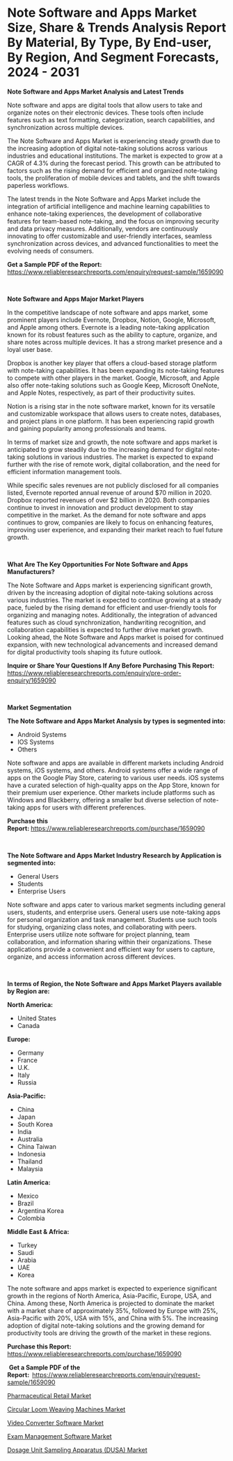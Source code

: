 <p><h1>Note Software and Apps Market Size, Share & Trends Analysis Report By Material, By Type, By End-user, By Region, And Segment Forecasts, 2024 - 2031</h1></p><p><strong>Note Software and Apps Market Analysis and Latest Trends</strong></p>
<p><p>Note software and apps are digital tools that allow users to take and organize notes on their electronic devices. These tools often include features such as text formatting, categorization, search capabilities, and synchronization across multiple devices.</p><p>The Note Software and Apps Market is experiencing steady growth due to the increasing adoption of digital note-taking solutions across various industries and educational institutions. The market is expected to grow at a CAGR of 4.3% during the forecast period. This growth can be attributed to factors such as the rising demand for efficient and organized note-taking tools, the proliferation of mobile devices and tablets, and the shift towards paperless workflows.</p><p>The latest trends in the Note Software and Apps Market include the integration of artificial intelligence and machine learning capabilities to enhance note-taking experiences, the development of collaborative features for team-based note-taking, and the focus on improving security and data privacy measures. Additionally, vendors are continuously innovating to offer customizable and user-friendly interfaces, seamless synchronization across devices, and advanced functionalities to meet the evolving needs of consumers.</p></p>
<p><strong>Get a Sample PDF of the Report:&nbsp;</strong> <a href="https://www.reliableresearchreports.com/enquiry/request-sample/1659090">https://www.reliableresearchreports.com/enquiry/request-sample/1659090</a></p>
<p>&nbsp;</p>
<p><strong>Note Software and Apps Major Market Players</strong></p>
<p><p>In the competitive landscape of note software and apps market, some prominent players include Evernote, Dropbox, Notion, Google, Microsoft, and Apple among others. Evernote is a leading note-taking application known for its robust features such as the ability to capture, organize, and share notes across multiple devices. It has a strong market presence and a loyal user base.</p><p>Dropbox is another key player that offers a cloud-based storage platform with note-taking capabilities. It has been expanding its note-taking features to compete with other players in the market. Google, Microsoft, and Apple also offer note-taking solutions such as Google Keep, Microsoft OneNote, and Apple Notes, respectively, as part of their productivity suites.</p><p>Notion is a rising star in the note software market, known for its versatile and customizable workspace that allows users to create notes, databases, and project plans in one platform. It has been experiencing rapid growth and gaining popularity among professionals and teams.</p><p>In terms of market size and growth, the note software and apps market is anticipated to grow steadily due to the increasing demand for digital note-taking solutions in various industries. The market is expected to expand further with the rise of remote work, digital collaboration, and the need for efficient information management tools.</p><p>While specific sales revenues are not publicly disclosed for all companies listed, Evernote reported annual revenue of around $70 million in 2020. Dropbox reported revenues of over $2 billion in 2020. Both companies continue to invest in innovation and product development to stay competitive in the market. As the demand for note software and apps continues to grow, companies are likely to focus on enhancing features, improving user experience, and expanding their market reach to fuel future growth.</p></p>
<p>&nbsp;</p>
<p><strong>What Are The Key Opportunities For Note Software and Apps Manufacturers?</strong></p>
<p><p>The Note Software and Apps market is experiencing significant growth, driven by the increasing adoption of digital note-taking solutions across various industries. The market is expected to continue growing at a steady pace, fueled by the rising demand for efficient and user-friendly tools for organizing and managing notes. Additionally, the integration of advanced features such as cloud synchronization, handwriting recognition, and collaboration capabilities is expected to further drive market growth. Looking ahead, the Note Software and Apps market is poised for continued expansion, with new technological advancements and increased demand for digital productivity tools shaping its future outlook.</p></p>
<p><strong>Inquire or Share Your Questions If Any Before Purchasing This Report:</strong> <a href="https://www.reliableresearchreports.com/enquiry/pre-order-enquiry/1659090">https://www.reliableresearchreports.com/enquiry/pre-order-enquiry/1659090</a></p>
<p>&nbsp;</p>
<p><strong>Market Segmentation</strong></p>
<p><strong>The Note Software and Apps Market Analysis by types is segmented into:</strong></p>
<p><ul><li>Android Systems</li><li>IOS Systems</li><li>Others</li></ul></p>
<p><p>Note software and apps are available in different markets including Android systems, iOS systems, and others. Android systems offer a wide range of apps on the Google Play Store, catering to various user needs. iOS systems have a curated selection of high-quality apps on the App Store, known for their premium user experience. Other markets include platforms such as Windows and Blackberry, offering a smaller but diverse selection of note-taking apps for users with different preferences.</p></p>
<p><strong>Purchase this Report:&nbsp;</strong><a href="https://www.reliableresearchreports.com/purchase/1659090">https://www.reliableresearchreports.com/purchase/1659090</a></p>
<p>&nbsp;</p>
<p><strong>The Note Software and Apps Market Industry Research by Application is segmented into:</strong></p>
<p><ul><li>General Users</li><li>Students</li><li>Enterprise Users</li></ul></p>
<p><p>Note software and apps cater to various market segments including general users, students, and enterprise users. General users use note-taking apps for personal organization and task management. Students use such tools for studying, organizing class notes, and collaborating with peers. Enterprise users utilize note software for project planning, team collaboration, and information sharing within their organizations. These applications provide a convenient and efficient way for users to capture, organize, and access information across different devices.</p></p>
<p>&nbsp;</p>
<p><strong>In terms of Region, the Note Software and Apps Market Players available by Region are:</strong></p>
<p>
    <p> <strong> North America: </strong>
        <ul>
            <li>United States</li>
            <li>Canada</li>
        </ul>
        </p> 
    <p> <strong> Europe: </strong>
        <ul>
            <li>Germany</li>
            <li>France</li>
            <li>U.K.</li>
            <li>Italy</li>
            <li>Russia</li>
        </ul>
        </p> 
    <p> <strong> Asia-Pacific: </strong>
        <ul>
            <li>China</li>
            <li>Japan</li>
            <li>South Korea</li>
            <li>India</li>
            <li>Australia</li>
            <li>China Taiwan</li>
            <li>Indonesia</li>
            <li>Thailand</li>
            <li>Malaysia</li>
        </ul>
        </p> 
    <p> <strong> Latin America: </strong>
        <ul>
            <li>Mexico</li>
            <li>Brazil</li>
            <li>Argentina Korea</li>
            <li>Colombia</li>
        </ul>
        </p> 
    <p> <strong> Middle East & Africa: </strong>
        <ul>
            <li>Turkey</li>
            <li>Saudi</li>
            <li>Arabia</li>
            <li>UAE</li>
            <li>Korea</li>
        </ul>
    </p>
    </p>
<p><p>The note software and apps market is expected to experience significant growth in the regions of North America, Asia-Pacific, Europe, USA, and China. Among these, North America is projected to dominate the market with a market share of approximately 35%, followed by Europe with 25%, Asia-Pacific with 20%, USA with 15%, and China with 5%. The increasing adoption of digital note-taking solutions and the growing demand for productivity tools are driving the growth of the market in these regions.</p></p>
<p><strong>Purchase this Report: </strong><a href="https://www.reliableresearchreports.com/purchase/1659090">https://www.reliableresearchreports.com/purchase/1659090</a></p>
<p>&nbsp;<strong>Get a Sample PDF of the Report:&nbsp;&nbsp;</strong><a href="https://www.reliableresearchreports.com/enquiry/request-sample/1659090">https://www.reliableresearchreports.com/enquiry/request-sample/1659090</a></p>
<p><strong></strong></p>
<p><p><a href="https://medium.com/@ericahamill/pharmaceutical-retail-nbsp-market-focuses-on-market-share-size-and-projected-forecast-till-2031-3c95c691d685">Pharmaceutical Retail Market</a></p><p><a href="https://github.com/CliffMedina6/Market-Research-Report-List-3/blob/main/circular-loom-weaving-machines-market.md">Circular Loom Weaving Machines Market</a></p><p><a href="https://medium.com/@ericahamill/video-converter-software-market-trends-and-market-analysis-forecasted-for-period-2024-2031-50cd8e5422af">Video Converter Software Market</a></p><p><a href="https://medium.com/@ericahamill/exam-management-software-market-size-market-outlook-and-market-forecast-2024-to-2031-2e049939e95d">Exam Management Software Market</a></p><p><a href="https://github.com/Sinjinluong3e0awx2m195k76/Market-Research-Report-List-1/blob/main/dosage-unit-sampling-apparatus-dusa-market.md">Dosage Unit Sampling Apparatus (DUSA) Market</a></p></p>